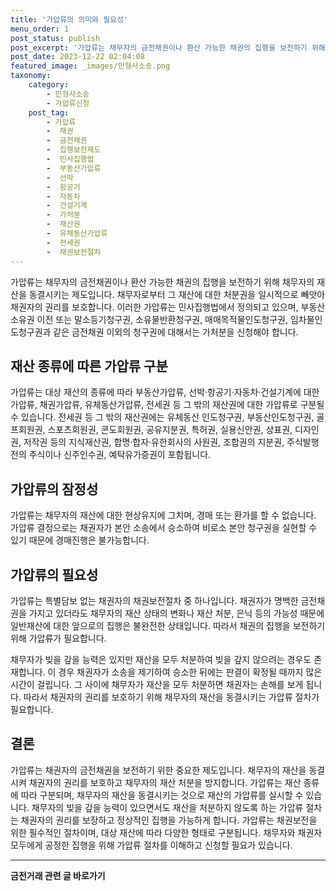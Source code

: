 ```yaml
---
title: '가압류의 의미와 필요성'
menu_order: 1
post_status: publish
post_excerpt: '가압류는 채무자의 금전채권이나 환산 가능한 채권의 집행을 보전하기 위해 채무자의 재산을 동결시키는 제도입니다. 채무자로부터 그 재산에 대한 처분권을 일시적으로 빼앗아 채권자의 권리를 보호합니다. 이러한 가압류는 민사집행법에서 정의되고 있으며, 부동산 소유권 이전 또는 말소등기청구권, 소유물반환청구권, 매매목적물인도청구권, 임차물인도청구권과 같은 금전채권 이외의 청구권에 대해서는 가처분을 신청해야 합니다.'
post_date: 2023-12-22 02:04:08
featured_image: _images/민형사소송.png
taxonomy:
    category:
        - 민형사소송
        - 가압류신청
    post_tag:
        - 가압류
        -  채권
        -  금전채권
        -  집행보전제도
        -  민사집행법
        -  부동산가압류
        -  선박
        -  항공기
        -  자동차
        -  건설기계
        -  가처분
        -  재산권
        -  유체동산가압류
        -  전세권
        -  채권보전절차
---
```



가압류는 채무자의 금전채권이나 환산 가능한 채권의 집행을 보전하기 위해 채무자의 재산을 동결시키는 제도입니다. 채무자로부터 그 재산에 대한 처분권을 일시적으로 빼앗아 채권자의 권리를 보호합니다. 이러한 가압류는 민사집행법에서 정의되고 있으며, 부동산 소유권 이전 또는 말소등기청구권, 소유물반환청구권, 매매목적물인도청구권, 임차물인도청구권과 같은 금전채권 이외의 청구권에 대해서는 가처분을 신청해야 합니다.

## 재산 종류에 따른 가압류 구분

가압류는 대상 재산의 종류에 따라 부동산가압류, 선박·항공기·자동차·건설기계에 대한 가압류, 채권가압류, 유체동산가압류, 전세권 등 그 밖의 재산권에 대한 가압류로 구분될 수 있습니다. 전세권 등 그 밖의 재산권에는 유체동산 인도청구권, 부동산인도청구권, 골프회원권, 스포츠회원권, 콘도회원권, 공유지분권, 특허권, 실용신안권, 상표권, 디자인권, 저작권 등의 지식재산권, 합명·합자·유한회사의 사원권, 조합권의 지분권, 주식발행 전의 주식이나 신주인수권, 예탁유가증권이 포함됩니다.

## 가압류의 잠정성

가압류는 채무자의 재산에 대한 현상유지에 그치며, 경매 또는 환가를 할 수 없습니다. 가압류 결정으로는 채권자가 본안 소송에서 승소하여 비로소 본안 청구권을 실현할 수 있기 때문에 경매진행은 불가능합니다.

## 가압류의 필요성

가압류는 특별담보 없는 채권자의 채권보전절차 중 하나입니다. 채권자가 명백한 금전채권을 가지고 있더라도 채무자의 재산 상태의 변화나 재산 처분, 은닉 등의 가능성 때문에 일반재산에 대한 앞으로의 집행은 불완전한 상태입니다. 따라서 채권의 집행을 보전하기 위해 가압류가 필요합니다.

채무자가 빚을 갚을 능력은 있지만 재산을 모두 처분하여 빚을 갚지 않으려는 경우도 존재합니다. 이 경우 채권자가 소송을 제기하여 승소한 뒤에는 판결이 확정될 때까지 많은 시간이 걸립니다. 그 사이에 채무자가 재산을 모두 처분하면 채권자는 손해를 보게 됩니다. 따라서 채권자의 권리를 보호하기 위해 채무자의 재산을 동결시키는 가압류 절차가 필요합니다.

## 결론

가압류는 채권자의 금전채권을 보전하기 위한 중요한 제도입니다. 채무자의 재산을 동결시켜 채권자의 권리를 보호하고 채무자의 재산 처분을 방지합니다. 가압류는 재산 종류에 따라 구분되며, 채무자의 재산을 동결시키는 것으로 재산의 가압류를 실시할 수 있습니다. 채무자의 빚을 갚을 능력이 있으면서도 재산을 처분하지 않도록 하는 가압류 절차는 채권자의 권리를 보장하고 정상적인 집행을 가능하게 합니다. 가압류는 채권보전을 위한 필수적인 절차이며, 대상 재산에 따라 다양한 형태로 구분됩니다. 채무자와 채권자 모두에게 공정한 집행을 위해 가압류 절차를 이해하고 신청할 필요가 있습니다.
<!-- wp:separator -->
<hr class="wp-block-separator has-alpha-channel-opacity"/>
<!-- /wp:separator -->

<!-- wp:group {"backgroundColor":"base","layout":{"type":"constrained"}} -->
<div class="wp-block-group has-base-background-color has-background"><!-- wp:paragraph {"align":"center","fontSize":"medium"} -->
<p class="has-text-align-center has-large-font-size"><strong>금전거래 관련 글 바로가기</strong></p>
<!-- /wp:paragraph -->


<!-- wp:latest-posts
{"categories":[{"id":13538,"count":19,"description":"","link":"https://uknowlaw.com/category/%ea%b8%88%ec%a0%84%ea%b1%b0%eb%9e%98/","name":"금전거래","slug":"금전거래","taxonomy":"category","parent":0,"meta":[],"_links":{"self":[{"href":"https://uknowlaw.com/wp-json/wp/v2/categories/13538"}],"collection":[{"href":"https://uknowlaw.com/wp-json/wp/v2/categories"}],"about":[{"href":"https://uknowlaw.com/wp-json/wp/v2/taxonomies/category"}],"wp:post_type":[{"href":"https://uknowlaw.com/wp-json/wp/v2/posts?categories=13538"}],"curies":[{"name":"wp","href":"https://api.w.org/{rel}","templated":true}]}}],"postsToShow":100,"excerptLength":28,"postLayout":"grid","columns":2,"featuredImageAlign":"left","featuredImageSizeSlug":"large","fontSize":"small"} /--></div>
<!-- /wp:group -->